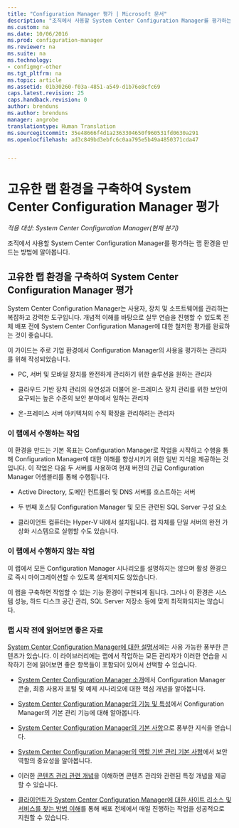 ```yaml
---
title: "Configuration Manager 평가 | Microsoft 문서"
description: "조직에서 사용할 System Center Configuration Manager를 평가하는 랩 환경을 만듭니다."
ms.custom: na
ms.date: 10/06/2016
ms.prod: configuration-manager
ms.reviewer: na
ms.suite: na
ms.technology:
- configmgr-other
ms.tgt_pltfrm: na
ms.topic: article
ms.assetid: 01b30260-f03a-4851-a549-d1b76e8cfc69
caps.latest.revision: 25
caps.handback.revision: 0
author: brenduns
ms.author: brenduns
manager: angrobe
translationtype: Human Translation
ms.sourcegitcommit: 35e48666f4d1a2363304650f960531fd0630a291
ms.openlocfilehash: ad3c849bd3ebfc6c0aa795e5b49a4850371cda47


---
```

# <a name="evaluate-system-center-configuration-manager-by-building-your-own-lab-environment"></a>고유한 랩 환경을 구축하여 System Center Configuration Manager 평가

*적용 대상: System Center Configuration Manager(현재 분기)*

조직에서 사용할 System Center Configuration Manager를 평가하는 랩 환경을 만드는 방법에 알아봅니다.  

## <a name="evaluate-system-center-configuration-manager-by-building-your-own-lab-environment"></a>고유한 랩 환경을 구축하여 System Center Configuration Manager 평가  
 System Center Configuration Manager는 사용자, 장치 및 소프트웨어를 관리하는 복잡하고 강력한 도구입니다. 개념적 이해를 바탕으로 실무 연습을 진행할 수 있도록 전체 배포 전에 System Center Configuration Manager에 대한 철저한 평가를 완료하는 것이 좋습니다.  

 이 가이드는 주로 기업 환경에서 Configuration Manager의 사용을 평가하는 관리자를 위해 작성되었습니다.  

-   PC, 서버 및 모바일 장치를 완전하게 관리하기 위한 솔루션을 원하는 관리자  

-   클라우드 기반 장치 관리의 유연성과 더불어 온-프레미스 장치 관리를 위한 보안이 요구되는 높은 수준의 보안 분야에서 일하는 관리자  

-   온-프레미스 서버 아키텍처의 수직 확장을 관리하려는 관리자  

### <a name="what-this-lab-does"></a>이 랩에서 수행하는 작업  
 이 환경을 만드는 기본 목표는 Configuration Manager로 작업을 시작하고 수행을 통해 Configuration Manager에 대한 이해를 향상시키기 위한 일반 지식을 제공하는 것입니다. 이 작업은 다음 두 서버를 사용하여 현재 버전의 긴급 Configuration Manager 어셈블리를 통해 수행됩니다.  

-   Active Directory, 도메인 컨트롤러 및 DNS 서버를 호스트하는 서버  

-   두 번째 호스팅 Configuration Manager 및 모든 관련된 SQL Server 구성 요소  

-   클라이언트 컴퓨터는 Hyper-V 내에서 설치됩니다. 랩 자체를 단일 서버의 완전 가상화 시스템으로 실행할 수도 있습니다.  

### <a name="what-this-lab-does-not-do"></a>이 랩에서 수행하지 않는 작업  
 이 랩에서 모든 Configuration Manager 시나리오를 설명하지는 않으며 활성 환경으로 즉시 마이그레이션할 수 있도록 설계되지도 않았습니다.  

 이 랩을 구축하면 작업할 수 있는 기능 환경이 구현되게 됩니다. 그러나 이 환경은 시스템 성능, 하드 디스크 공간 관리, SQL Server 저장소 등에 맞게 최적화되지는 않습니다.  

###  <a name="a-namebkmkevalreca-recommended-reading-prior-to-beginning-the-lab"></a><a name="BKMK_EvalRec"></a> 랩 시작 전에 읽어보면 좋은 자료  
 [System Center Configuration Manager에 대한 설명서](http://docs.microsoft.com/sccm/)에는 사용 가능한 풍부한 콘텐츠가 있습니다. 이 라이브러리에는 랩에서 작업하는 모든 관리자가 이러한 연습을 시작하기 전에 읽어보면 좋은 항목들이 포함되어 있어서 선택할 수 있습니다.  

-   [System Center Configuration Manager 소개](../../core/understand/introduction.md)에서 Configuration Manager 콘솔, 최종 사용자 포털 및 예제 시나리오에 대한 핵심 개념을 알아봅니다.  

-   [System Center Configuration Manager의 기능 및 특성](../../core/plan-design/changes/features-and-capabilities.md)에서 Configuration Manager의 기본 관리 기능에 대해 알아봅니다.  

-   [System Center Configuration Manager의 기본 사항](../../core/understand/fundamentals.md)으로 풍부한 지식을 얻습니다.  

-   [System Center Configuration Manager의 역할 기반 관리 기본 사항](../../core/understand/fundamentals-of-role-based-administration.md)에서 보안 역할의 중요성을 알아봅니다.  

-   이러한 [콘텐츠 관리 관련 개념](../../core/plan-design/hierarchy/fundamental-concepts-for-content-management.md)을 이해하면 콘텐츠 관리와 관련된 특정 개념을 제공할 수 있습니다.  

-   [클라이언트가 System Center Configuration Manager에 대한 사이트 리소스 및 서비스를 찾는 방법 이해](../../core/plan-design/hierarchy/understand-how-clients-find-site-resources-and-services.md)를 통해 배포 전체에서 매일 진행하는 작업을 성공적으로 지원할 수 있습니다.  



<!--HONumber=Jan17_HO4-->


